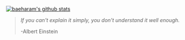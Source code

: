 [![baeharam's github stats](https://github-readme-stats.vercel.app/api?username=baeharam)](https://github.com/anuraghazra/github-readme-stats)
>*If you can't explain it simply, you don't understand it well enough.*
>
>-Albert Einstein
